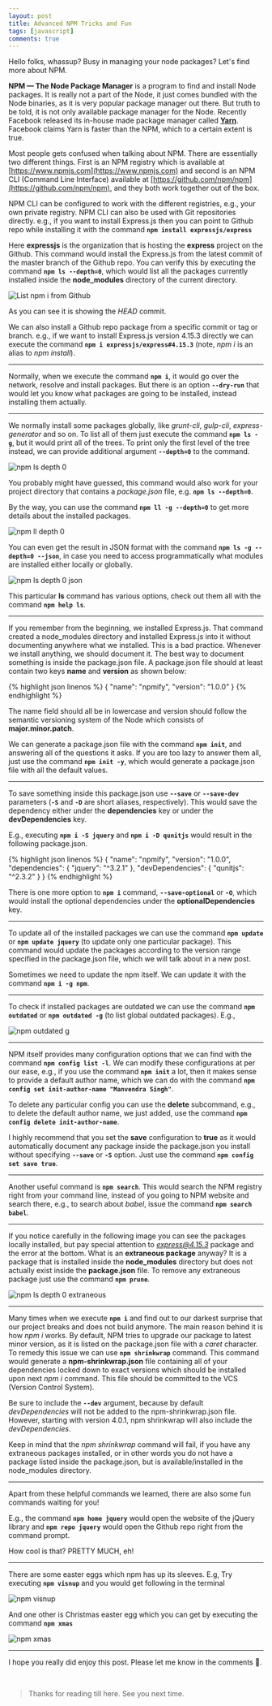 ```yaml
---
layout: post
title: Advanced NPM Tricks and Fun
tags: [javascript]
comments: true
---
```


Hello folks, whassup? Busy in managing your node packages? Let's find more about NPM.

**NPM &mdash; The Node Package Manager** is a program to find and install Node packages. It is really not a part of the Node, it just comes bundled with the Node binaries, as it is very popular package manager out there. But truth to be told, it is not only available package manager for the Node. Recently Facebook released its in-house made package manager called **[Yarn](http://www.manvendrask.com/2016/10/28/react-js-and-socket-io-with-yarn-and-webpack/)**. Facebook claims Yarn is faster than the NPM, which to a certain extent is true.

Most people gets confused when talking about NPM. There are essentially two different things. First is an NPM registry which is available at [https://www.npmjs.com](https://www.npmjs.com) and second is an NPM CLI (Command Line Interface) available at [https://github.com/npm/npm](https://github.com/npm/npm), and they both work together out of the box.

NPM CLI can be configured to work with the different registries, e.g., your own private registry. NPM CLI can also be used with Git repositories directly. e.g., if you want to install Express.js then you can point to Github repo while installing it with the command **`npm install expressjs/express`**

Here **expressjs** is the organization that is hosting the **express** project on the Github. This command would install the Express.js from the latest commit of the master branch of the Github repo. You can verify this by executing the command **`npm ls --depth=0`**, which would list all the packages currently installed inside the **node_modules** directory of the current directory.

![List npm i from Github](/assets/img/advanced-npm-tricks-and-fun/list-npm-i-git.png)

As you can see it is showing the *HEAD* commit.

We can also install a Github repo package from a specific commit or tag or branch. e.g., if we want to install Express.js version 4.15.3 directly we can execute the command **`npm i expressjs/express#4.15.3`** (note, *npm i* is an alias to *npm install*).

---

Normally, when we execute the command **`npm i`**, it would go over the network, resolve and install packages. But there is an option **`--dry-run`** that would let you know what packages are going to be installed, instead installing them actually.

---

We normally install some packages globally, like *grunt-cli*, *gulp-cli*, *express-generator* and so on. To list all of them just execute the command **`npm ls -g`**, but it would print all of the trees. To print only the first level of the tree instead, we can provide additional argument **`--depth=0`** to the command.

![npm ls depth 0](/assets/img/advanced-npm-tricks-and-fun/npm-ls-g-depth-0.png)

You probably might have guessed, this command would also work for your project directory that contains a *package.json* file, e.g. **`npm ls --depth=0`**.

By the way, you can use the command **`npm ll -g --depth=0`** to get more details about the installed packages.

![npm ll depth 0](/assets/img/advanced-npm-tricks-and-fun/npm-ll-g-depth-0.png)

You can even get the result in JSON format with the command **`npm ls -g --depth=0 --json`**, in case you need to access programmatically what modules are installed either locally or globally.

![npm ls depth 0 json](/assets/img/advanced-npm-tricks-and-fun/npm-ls-g-depth-0-json.png)

This particular **ls** command has various options, check out them all with the command **`npm help ls`**.

---

If you remember from the beginning, we installed Express.js. That command created a
node_modules directory and installed Express.js into it without documenting anywhere what we installed. This is a bad practice. Whenever we install anything, we should document it. The best way to document something is inside the package.json file. A package.json file should at least contain two keys **name** and **version** as shown below:

{% highlight json linenos %}
{
   "name": "npmify",
   "version": "1.0.0"
}
{% endhighlight %}

The name field should all be in lowercase and version should follow the semantic versioning system of the Node which consists of **major.minor.patch**.

We can generate a package.json file with the command **`npm init`**, and answering all of the questions it asks. If you are too lazy to answer them all, just use the command **`npm init -y`**, which would generate a package.json file with all the default values.

---

To save something inside this package.json use **`--save`** or **`--save-dev`** parameters (**`-S`** and **`-D`** are short aliases, respectively). This would save the dependency either under the **dependencies** key or under the **devDependencies** key.

E.g., executing **`npm i -S jquery`** and **`npm i -D qunitjs`** would result in the following package.json.

{% highlight json linenos %}
{
	"name": "npmify",
	"version": "1.0.0",
	"dependencies": {
		"jquery": "^3.2.1"
	},
	"devDependencies": {
		"qunitjs": "^2.3.2"
	}
}
{% endhighlight %}


There is one more option to **`npm i`** command, **`--save-optional`** or **`-O`**, which would install the optional dependencies under the **optionalDependencies** key.

---

To update all of the installed packages we can use the command **`npm update`** or **`npm update jquery`** (to update only one particular package). This command would update the packages according to the version range specified in the package.json file, which we will talk about in a new post.

Sometimes we need to update the npm itself. We can update it with the command **`npm i -g npm`**.

---

To check if installed packages are outdated we can use the command **`npm outdated`** or **`npm outdated -g`** (to list global outdated packages). E.g.,

![npm outdated g](/assets/img/advanced-npm-tricks-and-fun/npm-outdated-g.png)

---

NPM itself provides many configuration options that we can find with the command **`npm config list -l`**. We can modify these configurations at per our ease, e.g., if you use the command **`npm init`** a lot, then it makes sense to provide a default author name, which we can do with the command **`npm config set init-author-name "Manvendra Singh"`**.

To delete any particular config you can use the **delete** subcommand, e.g., to delete the default author name, we just added, use the command **`npm config delete init-author-name`**.

I highly recommend that you set the **save** configuration to **true** as it would automatically document any package inside the package.json you install without specifying **`--save`** or **`-S`** option. Just use the command **`npm config set save true`**.

---

Another useful command is **`npm search`**. This would search the NPM registry right from your command line, instead of you going to NPM website and search there, e.g., to search about *babel*, issue the command **`npm search babel`**.

---

If you notice carefully in the following image you can see the packages locally installed, but pay special attention to *express@4.15.3* package and the error at the bottom. What is an **extraneous package** anyway? It is a package that is installed inside the **node_modules** directory but does not actually exist inside the **package.json** file. To remove any extraneous package just use the command **`npm prune`**.

![npm ls depth 0 extraneous](/assets/img/advanced-npm-tricks-and-fun/npm-ls-depth-0-extraneous.png)

---

Many times when we execute **`npm i`** and find out to our darkest surprise that our project breaks and does not build anymore. The main reason behind it is how *npm i* works. By default, NPM tries to upgrade our package to latest minor version, as it is listed on the package.json file with a *caret* character. To remedy this issue we can use **`npm shrinkwrap`** command. This command would generate a **npm-shrinkwrap.json** file containing all of your dependencies locked down to exact versions which should be installed upon next *npm i* command. This file should be committed to the VCS (Version Control System).

Be sure to include the **`--dev`** argument, because by default *devDependencies* will not be added to the npm-shrinkwrap.json file. However, starting with version 4.0.1, npm shrinkwrap will also include the *devDependencies*.

Keep in mind that the *npm shrinkwrap* command will fail, if you have any extraneous packages installed, or in other words you do not have a package listed inside the package.json, but is available/installed in the node_modules directory.

---

Apart from these helpful commands we learned, there are also some fun commands waiting for you!

E.g., the command **`npm home jquery`** would open the website of the jQuery library and **`npm repo jquery`** would open the Github repo right from the command prompt.

How cool is that? PRETTY MUCH, eh!

---

There are some easter eggs which npm has up its sleeves. E.g, Try executing **`npm visnup`** and you would get following in the terminal

![npm visnup](/assets/img/advanced-npm-tricks-and-fun/npm-visnup.png)

And one other is Christmas easter egg which you can get by executing the command **`npm xmas`**

![npm xmas](/assets/img/advanced-npm-tricks-and-fun/npm-xmas.png)

---

I hope you really did enjoy this post. Please let me know in the comments 🙂.

&nbsp;

>Thanks for reading till here. See you next time.


&nbsp;

